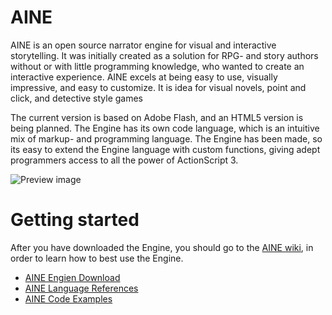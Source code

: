 # AINE

AINE is an open source narrator engine for visual and interactive storytelling. It was initially created as a solution for RPG- and story authors without or with little programming knowledge, who wanted to create an interactive experience. AINE excels at being easy to use, visually impressive, and easy to customize. It is idea for visual novels, point and click, and detective style games

The current version is based on Adobe Flash, and an HTML5 version is being planned. The Engine has its own code language, which is an intuitive mix of markup- and programming language. The Engine has been made, so its easy to extend the Engine language with custom functions, giving adept programmers access to all the power of ActionScript 3.

![Preview image](http://drakkashi.com/aine/assets/github/gui.png)

# Getting started

After you have downloaded the Engine, you should go to the [AINE wiki](https://github.com/Drakkashi/AINE/wiki), in order to learn how to best use the Engine.

* [AINE Engien Download](http://www.drakkashi.com/aine/download.php)
* [AINE Language References](http://www.drakkashi.com/aine/references.php)
* [AINE Code Examples](https://github.com/Drakkashi/AINE/wiki)
